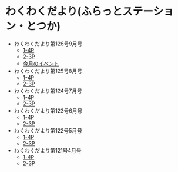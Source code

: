 # わくわくだより(ふらっとステーション・とつか)
- わくわくだより第126号9月号
  - [1-4P](https://furatto-totsuka.com/wp/download/newsletter202409_1-4p/?wpdmdl=3255&refresh=66d5c0282e4651725284392)
  - [2-3P](https://furatto-totsuka.com/wp/download/newsletter202409_2-3p/?wpdmdl=3251&refresh=66d5c028377291725284392)
  - [今月のイベント](https://furatto-totsuka.com/wp/download/eventcalendar202409/?wpdmdl=3252&refresh=66d5c028402461725284392)
- わくわくだより第125号8月号
  - [1-4P](https://furatto-totsuka.com/wp/download/newsletter202408_1-4p/?wpdmdl=3195&refresh=66d5b77a3082d1725282170)
  - [2-3P](https://furatto-totsuka.com/wp/download/newsletter202408_2-3p/?wpdmdl=3199&refresh=66d5b77a303261725282170)
- わくわくだより第124号7月号
  - [1-4P](https://furatto-totsuka.com/wp/download/newsletter202407_1-4p/?wpdmdl=3186&refresh=66d5b77a313451725282170)
  - [2-3P](https://furatto-totsuka.com/wp/download/newsletter202407_2-3p/?wpdmdl=3187&refresh=66d5b77a30e061725282170)
- わくわくだより第123号6月号
  - [1-4P](https://furatto-totsuka.com/wp/download/newsletter202406_1-4p/?wpdmdl=3170&refresh=66d5b77a31e0a1725282170)
  - [2-3P](https://furatto-totsuka.com/wp/download/newsletter202406_2-3p/?wpdmdl=3171&refresh=66d5b77a319561725282170)
- わくわくだより第122号5月号
  - [1-4P](https://furatto-totsuka.com/wp/download/newsletter202405_1-4p/?wpdmdl=3157&refresh=66d5b77a324011725282170)
  - [2-3P](https://furatto-totsuka.com/wp/download/newsletter202405_2-3p/?wpdmdl=3156&refresh=66d5b77a327d41725282170)
- わくわくだより第121号4月号
  - [1-4P](https://furatto-totsuka.com/wp/download/newsletter202404_1-4p-2/?wpdmdl=3145&refresh=66d5b77a32faa1725282170)
  - [2-3P](https://furatto-totsuka.com/wp/download/newsletter202404_2-3p/?wpdmdl=3148&refresh=66d5b77a32bdc1725282170)